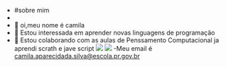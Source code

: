 - #sobre mim
- 
- 👋 oi,meu nome é camila
- 👀 Estou interessada em aprender novas linguagens de programação
- 💞️ Estou colaborando com as aulas de Penssamento Computacional ja aprendi scrath e jave script
![](https://img.shields.io/badge/Scratch-4D97FF?style=for-the-badge&logo=Scratch&logoColor=white)
![](https://img.shields.io/badge/JavaScript-323330?style=for-the-badge&logo=javascript&logoColor=F7DF1E)
-Meu email é camila.aparecidada.silva@escola.pr.gov.br

<!---
camilasilva23/camilasilva23 is a ✨ special ✨ repository because its `README.md` (this file) appears on your GitHub profile.
You can click the Preview link to take a look at your changes.
--->

